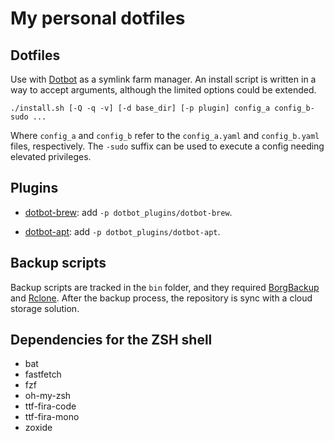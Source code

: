 
# My personal dotfiles

## Dotfiles

Use with [Dotbot](https://github.com/anishathalye/dotbot) as a symlink farm manager.
An install script is written in a way to accept arguments, although the limited options could be extended.

```shell
./install.sh [-Q -q -v] [-d base_dir] [-p plugin] config_a config_b-sudo ...
```

Where `config_a` and `config_b` refer to the `config_a.yaml` and `config_b.yaml` files, respectively. 
The `-sudo` suffix can be used to execute a config needing elevated privileges.

## Plugins

- [dotbot-brew](https://github.com/wren/dotbot-brew): add `-p dotbot_plugins/dotbot-brew`.

- [dotbot-apt](https://github.com/bryant1410/dotbot-apt): add `-p dotbot_plugins/dotbot-apt`.

## Backup scripts

Backup scripts are tracked in the `bin` folder, and they required [BorgBackup](https://borgbackup.readthedocs.io/) and [Rclone](https://rclone.org/).
After the backup process, the repository is sync with a cloud storage solution.

## Dependencies for the ZSH shell

- bat
- fastfetch
- fzf
- oh-my-zsh
- ttf-fira-code
- ttf-fira-mono
- zoxide
